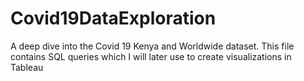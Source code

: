 # Covid19DataExploration
A deep dive into the Covid 19 Kenya and Worldwide dataset.
This file contains SQL queries which I will later use to create visualizations in Tableau
